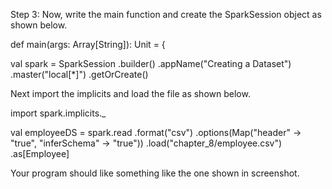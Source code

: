 
Step 3: Now, write the main function and create the SparkSession object as shown below.

def main(args: Array[String]): Unit = {

  val spark = SparkSession
    .builder()
    .appName("Creating a Dataset")
    .master("local[*]")
    .getOrCreate()

Next import the implicits and load the file as shown below.

import spark.implicits._

val employeeDS = spark.read
  .format("csv")
  .options(Map("header" -> "true", "inferSchema" -> "true"))
  .load("chapter_8/employee.csv")
  .as[Employee]

Your program should like something like the one shown in screenshot.




 
